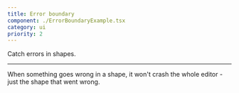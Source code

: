 ```yaml
---
title: Error boundary
component: ./ErrorBoundaryExample.tsx
category: ui
priority: 2
---
```


Catch errors in shapes.

---

When something goes wrong in a shape, it won't crash the whole editor - just the shape that went wrong.
